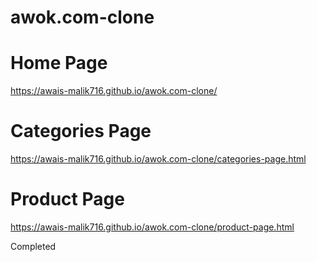 # awok.com-clone

# Home Page

https://awais-malik716.github.io/awok.com-clone/

# Categories Page

https://awais-malik716.github.io/awok.com-clone/categories-page.html

# Product Page

https://awais-malik716.github.io/awok.com-clone/product-page.html

Completed
